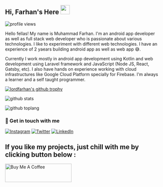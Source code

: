 <!--
**lordfarhan/lordfarhan** is a ✨ _special_ ✨ repository because its `README.md` (this file) appears on your GitHub profile.

Here are some ideas to get you started:

- 🔭 I’m currently working on ...
- 🌱 I’m currently learning ...
- 👯 I’m looking to collaborate on ...
- 🤔 I’m looking for help with ...
- 💬 Ask me about ...
- 📫 How to reach me: ...
- 😄 Pronouns: ...
- ⚡ Fun fact: ...
-->

## Hi, Farhan's Here <img src="https://raw.githubusercontent.com/iampavangandhi/iampavangandhi/master/gifs/Hi.gif" width="30px"></h2>

![profile views](https://gpvc.arturio.dev/lordfarhan)

Hello fellas! My name is Muhammad Farhan. I'm an android app developer as well as full stack web developer who is passionate about various technologies. I like to experiment with different web technologies. I have an experience of 2 yaears building android app as well as web app 😅.

Currently I work mostly in android app development using Kotlin and web development using Laravel framework and JavaScript (Node JS, React, Gatsby, etc). I also have hands on experience working with cloud infrastructures like Google Cloud Platform specially for Firebase. I'm always a learner and a self taught programmer.

[![lordfarhan's github trophy](https://github-profile-trophy.vercel.app/?username=lordfarhan&row=1)](https://github.com/lordfarhan/github-profile-trophy)

![github stats](https://github-readme-stats.vercel.app/api?username=lordfarhan&show_icons=true)

![github toplang](https://github-readme-stats.vercel.app/api/top-langs/?username=lordfarhan&layout=compact)

### 💬 Get in touch with me

<a href="https://www.instagram.com/farhanalrosyid" target="_blank"><img src="https://img.shields.io/badge/Instagram-%23E4405F.svg?&style=flat-square&logo=instagram&logoColor=white" alt="Instagram"></a>
<a href="https://www.twitter.com/penafarhan" target="_blank"><img src="https://img.shields.io/badge/Twitter-%231da1f2.svg?&style=flat-square&logo=twitter&logoColor=white" alt="Twitter"></a>
<a href="https://www.linkedin.com/in/lordfarhan" target="_blank"><img src="https://img.shields.io/badge/LinkedIn-%230a66c2.svg?&style=flat-square&logo=linkedin&logoColor=white" alt="LinkedIn"></a>

<!-- 
## My Play Ground

- Android
- Laravel
- Lumen

![github stats](https://github-readme-stats.vercel.app/api/top-langs/?username=lordfarhan&langs_count=8&hide=c,css,assembly,c%2B%2B&layout=compact)

## Get in touch
- Email: farhan1205muhammad@gmail.com
- Instagram: https://instagram.com/farhanalrosyid

![github stats](https://github-readme-stats.vercel.app/api?username=lordfarhan&show_icons=true&count_private=true&include_all_commits)

<br/> -->

## If you like my projects, just chill with me by clicking button below :
<a href="https://www.buymeacoffee.com/lordfarhan" target="_blank"><img src="https://cdn.buymeacoffee.com/buttons/v2/default-blue.png" alt="Buy Me A Coffee" style="height: 60px !important;width: 217px !important;" ></a>
